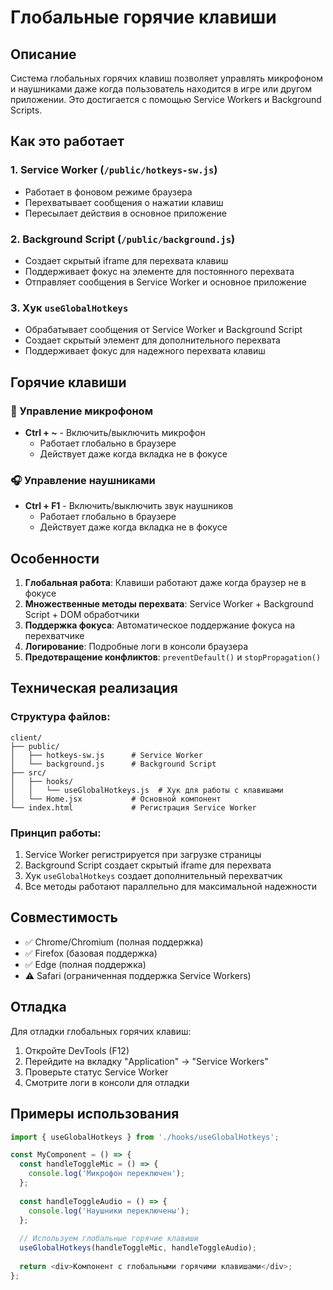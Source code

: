 # Глобальные горячие клавиши

## Описание

Система глобальных горячих клавиш позволяет управлять микрофоном и наушниками даже когда пользователь находится в игре или другом приложении. Это достигается с помощью Service Workers и Background Scripts.

## Как это работает

### 1. Service Worker (`/public/hotkeys-sw.js`)
- Работает в фоновом режиме браузера
- Перехватывает сообщения о нажатии клавиш
- Пересылает действия в основное приложение

### 2. Background Script (`/public/background.js`)
- Создает скрытый iframe для перехвата клавиш
- Поддерживает фокус на элементе для постоянного перехвата
- Отправляет сообщения в Service Worker и основное приложение

### 3. Хук `useGlobalHotkeys`
- Обрабатывает сообщения от Service Worker и Background Script
- Создает скрытый элемент для дополнительного перехвата
- Поддерживает фокус для надежного перехвата клавиш

## Горячие клавиши

### 🎤 Управление микрофоном
- **Ctrl + ~** - Включить/выключить микрофон
  - Работает глобально в браузере
  - Действует даже когда вкладка не в фокусе

### 🎧 Управление наушниками
- **Ctrl + F1** - Включить/выключить звук наушников
  - Работает глобально в браузере
  - Действует даже когда вкладка не в фокусе

## Особенности

1. **Глобальная работа**: Клавиши работают даже когда браузер не в фокусе
2. **Множественные методы перехвата**: Service Worker + Background Script + DOM обработчики
3. **Поддержка фокуса**: Автоматическое поддержание фокуса на перехватчике
4. **Логирование**: Подробные логи в консоли браузера
5. **Предотвращение конфликтов**: `preventDefault()` и `stopPropagation()`

## Техническая реализация

### Структура файлов:
```
client/
├── public/
│   ├── hotkeys-sw.js      # Service Worker
│   └── background.js      # Background Script
├── src/
│   ├── hooks/
│   │   └── useGlobalHotkeys.js  # Хук для работы с клавишами
│   └── Home.jsx           # Основной компонент
└── index.html             # Регистрация Service Worker
```

### Принцип работы:
1. Service Worker регистрируется при загрузке страницы
2. Background Script создает скрытый iframe для перехвата
3. Хук `useGlobalHotkeys` создает дополнительный перехватчик
4. Все методы работают параллельно для максимальной надежности

## Совместимость

- ✅ Chrome/Chromium (полная поддержка)
- ✅ Firefox (базовая поддержка)
- ✅ Edge (полная поддержка)
- ⚠️ Safari (ограниченная поддержка Service Workers)

## Отладка

Для отладки глобальных горячих клавиш:

1. Откройте DevTools (F12)
2. Перейдите на вкладку "Application" → "Service Workers"
3. Проверьте статус Service Worker
4. Смотрите логи в консоли для отладки

## Примеры использования

```javascript
import { useGlobalHotkeys } from './hooks/useGlobalHotkeys';

const MyComponent = () => {
  const handleToggleMic = () => {
    console.log('Микрофон переключен');
  };
  
  const handleToggleAudio = () => {
    console.log('Наушники переключены');
  };
  
  // Используем глобальные горячие клавиши
  useGlobalHotkeys(handleToggleMic, handleToggleAudio);
  
  return <div>Компонент с глобальными горячими клавишами</div>;
};
```